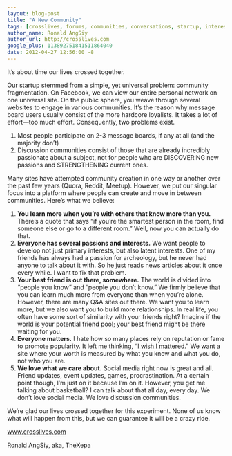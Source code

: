 ```yaml
---
layout: blog-post
title: "A New Community"
tags: [crosslives, forums, communities, conversations, startup, interests, new, revolutionary]
author_name: Ronald AngSiy
author_url: http://crosslives.com
google_plus: 113892751841511864040
date: 2012-04-27 12:56:00 -8
---
```


It’s about time our lives crossed together. 

Our startup stemmed from a simple, yet universal problem: community fragmentation. On Facebook, we can view our entire personal network on one universal site. On the public sphere, you weave through several websites to engage in various communities. It’s the reason why message board users usually consist of the more hardcore loyalists. It takes a lot of effort—too much effort. Consequently, two problems exist.

1.  Most people participate on 2-3 message boards, if any at all (and the majority don’t)
2.  Discussion communities consist of those that are already incredibly passionate about a subject, not for people who are DISCOVERING new passions and STRENGTHENING current ones.

Many sites have attempted community creation in one way or another over the past few years (Quora, Reddit, Meetup). However, we put our singular focus into a platform where people can create and move in between communities. Here’s what we believe:

1.  **You learn more when you’re with others that know more than you.** There’s a quote that says “if you’re the smartest person in the room, find someone else or go to a different room.” Well, now you can actually do that.
2.  **Everyone has several passions and interests.** We want people to develop not just primary interests, but also latent interests. One of my friends has always had a passion for archeology, but he never had anyone to talk about it with. So he just reads news articles about it once every while. I want to fix that problem.
3.  **Your best friend is out there, somewhere.** The world is divided into “people you know” and “people you don’t know.”  We firmly believe that you can learn much more from everyone than when you’re alone. However, there are many Q&A sites out there. We want you to learn more, but we also want you to build more relationships. In real life, you often have some sort of similarity with your friends right? Imagine if the world is your potential friend pool; your best friend might be there waiting for you.
4.  **Everyone matters.** I hate how so many places rely on reputation or fame to promote popularity. It left me thinking, “<u>I wish I mattered.</u>” We want a site where your worth is measured by what you know and what you do, not who you are.
5.  **We love what we care about.** Social media right now is great and all. Friend updates, event updates, games, procrastination. At a certain point though, I’m just on it because I’m on it. However, you get me talking about basketball? I can talk about that all day, every day. We don’t love social media. We love discussion communities.

We’re glad our lives crossed together for this experiment. None of us know what will happen from this, but we can guarantee it will be a crazy ride. 

<a href="http://crosslives.com">www.crosslives.com</a>

Ronald AngSiy, aka, TheXepa
